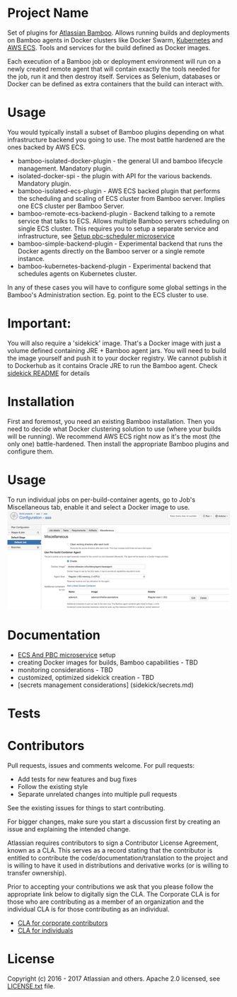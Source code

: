 Project Name
==============

Set of plugins for [Atlassian Bamboo](https://www.atlassian.com/software/bamboo). Allows running builds and deployments
on Bamboo agents in Docker clusters like Docker Swarm, [Kubernetes](https://kubernetes.io/) and [AWS ECS](https://aws.amazon.com/ecs/). Tools and services for the build defined
as Docker images.

Each execution of a Bamboo job or deployment environment will run on a newly created remote agent
that will contain exactly the tools needed for the job, run it and then destroy itself. Services as Selenium, databases or Docker
can be defined as extra containers that the build can interact with.

Usage
======

You would typically install a subset of Bamboo plugins depending on what infrastructure backend you going to use.
The most battle hardened are the ones backed by AWS ECS.

* bamboo-isolated-docker-plugin - the general UI and bamboo lifecycle management. Mandatory plugin.
* isolated-docker-spi - the plugin with API for the various backends. Mandatory plugin.
* bamboo-isolated-ecs-plugin - AWS ECS backed plugin that performs the scheduling and scaling of ECS cluster from Bamboo server. Implies one ECS cluster per Bamboo Server.
* bamboo-remote-ecs-backend-plugin - Backend talking to a remote service that talks to ECS. Allows multiple Bamboo servers scheduling on single ECS cluster. This
requires you to setup a separate service and infrastructure, see [Setup pbc-scheduler microservice](ecs-scheduler-service/README.md)
* bamboo-simple-backend-plugin - Experimental backend that runs the Docker agents directly on the Bamboo server or a single remote instance.
* bamboo-kubernetes-backend-plugin - Experimental backend that schedules agents on Kubernetes cluster.

In any of these cases you will have to configure some global settings in the Bamboo's Administration section. Eg. point to the ECS cluster to use.

Important:
==========
You will also require a 'sidekick' image. That's a Docker image with just a volume defined containing JRE + Bamboo agent jars.
You will need to build the image yourself and push it to your docker registry. We cannot publish it to Dockerhub as it
contains Oracle JRE to run the Bamboo agent. Check [sidekick README](sidekick/README.md) for details


Installation
============

First and foremost, you need an existing Bamboo installation.
Then you need to decide what Docker clustering solution to use (where your builds will be running).
We recommend AWS ECS right now as it's the most (the only one) battle-hardened.
Then install the appropriate Bamboo plugins and configure them.


Usage
=====
To run individual jobs on per-build-container agents, go to Job's Miscellaneous tab, enable it and select a Docker image to use.
![alt](images/job-configuration.png)



Documentation
=============

* [ECS And PBC microservice](ecs-scheduler-service/README.md) setup
* creating Docker images for builds, Bamboo capabilities - TBD
* monitoring considerations - TBD
* customized, optimized sidekick creation - TBD
* [secrets management considerations] (sidekick/secrets.md)

Tests
=====


Contributors
============

Pull requests, issues and comments welcome. For pull requests:

* Add tests for new features and bug fixes
* Follow the existing style
* Separate unrelated changes into multiple pull requests

See the existing issues for things to start contributing.

For bigger changes, make sure you start a discussion first by creating
an issue and explaining the intended change.

Atlassian requires contributors to sign a Contributor License Agreement,
known as a CLA. This serves as a record stating that the contributor is
entitled to contribute the code/documentation/translation to the project
and is willing to have it used in distributions and derivative works
(or is willing to transfer ownership).

Prior to accepting your contributions we ask that you please follow the appropriate
link below to digitally sign the CLA. The Corporate CLA is for those who are
contributing as a member of an organization and the individual CLA is for
those contributing as an individual.

* [CLA for corporate contributors](https://na2.docusign.net/Member/PowerFormSigning.aspx?PowerFormId=e1c17c66-ca4d-4aab-a953-2c231af4a20b)
* [CLA for individuals](https://na2.docusign.net/Member/PowerFormSigning.aspx?PowerFormId=3f94fbdc-2fbe-46ac-b14c-5d152700ae5d)

License
========

Copyright (c) 2016 - 2017 Atlassian and others.
Apache 2.0 licensed, see [LICENSE.txt](LICENSE.txt) file.
